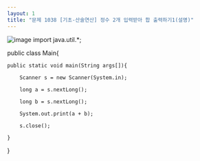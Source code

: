 ```yaml
---
layout: 1
title: "문제 1038 [기초-산술연산] 정수 2개 입력받아 합 출력하기1(설명)"
---
```

![image](https://user-images.githubusercontent.com/88480302/135268643-f6d0a6dc-4cf3-449f-bba9-81548871d259.png)
import java.util.*;


public class Main{

    public static void main(String args[]){
    
        Scanner s = new Scanner(System.in);
        
        long a = s.nextLong();
        
        long b = s.nextLong();
        
        System.out.print(a + b);
        
        s.close();
        
    }
    
}
